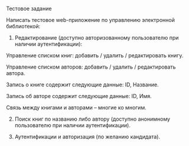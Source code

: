 Тестовое задание

Написать тестовое web-приложение по управлению электронной библиотекой:

1. Редактирование (доступно авторизованному пользователю при наличии аутентификации):


  Управление списком книг: добавить / удалить / редактировать книгу.


  Управление списком авторов: добавить / удалить / редактировать автора.


  Запись о книге содержит следующие данные:  ID,  Название.


  Запись об авторе содержит следующие данные:  ID, Имя.


  Связь между книгами и авторами – многие ко многим.

2. Поиск книг по названию либо автору (доступно анонимному пользователю при наличии аутентификации).

3. Аутентификации и авторизация (по желанию кандидата).
